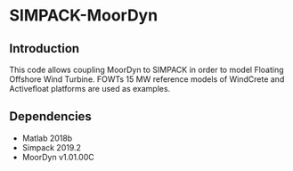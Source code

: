 # SIMPACK-MoorDyn
## Introduction
This code allows coupling MoorDyn to SIMPACK in order to model Floating Offshore Wind Turbine. FOWTs 15 MW reference models of WindCrete and Activefloat platforms are used as examples.


## Dependencies
- Matlab 2018b
- Simpack 2019.2
- MoorDyn v1.01.00C


